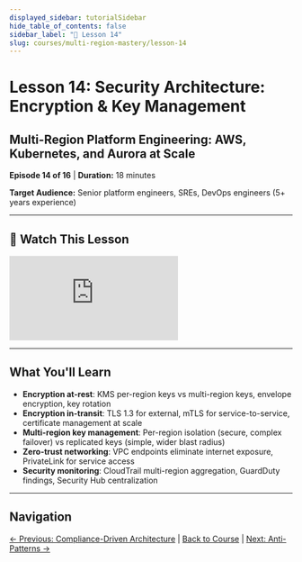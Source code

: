 ```yaml
---
displayed_sidebar: tutorialSidebar
hide_table_of_contents: false
sidebar_label: "📖 Lesson 14"
slug: courses/multi-region-mastery/lesson-14
---
```


# Lesson 14: Security Architecture: Encryption & Key Management

## Multi-Region Platform Engineering: AWS, Kubernetes, and Aurora at Scale

**Episode 14 of 16** | **Duration:** 18 minutes

**Target Audience:** Senior platform engineers, SREs, DevOps engineers (5+ years experience)

---

## 🎥 Watch This Lesson

<div style={{position: 'relative', paddingBottom: '56.25%', height: 0, margin: '1.5rem 0'}}>
  <iframe
    style={{position: 'absolute', top: 0, left: 0, width: '100%', height: '100%'}}
    src="https://www.youtube.com/embed/1rx9VNsPBcA"
    title="Lesson 14: Security Architecture: Encryption & Key Management"
    frameborder="0"
    allow="accelerometer; autoplay; clipboard-write; encrypted-media; gyroscope; picture-in-picture; web-share"
    allowfullscreen>
  </iframe>
</div>

---

## What You'll Learn

- **Encryption at-rest**: KMS per-region keys vs multi-region keys, envelope encryption, key rotation
- **Encryption in-transit**: TLS 1.3 for external, mTLS for service-to-service, certificate management at scale
- **Multi-region key management**: Per-region isolation (secure, complex failover) vs replicated keys (simple, wider blast radius)
- **Zero-trust networking**: VPC endpoints eliminate internet exposure, PrivateLink for service access
- **Security monitoring**: CloudTrail multi-region aggregation, GuardDuty findings, Security Hub centralization

---

## Navigation

[← Previous: Compliance-Driven Architecture](/podcasts/courses/multi-region-mastery/lesson-13) | [Back to Course](/podcasts/courses/multi-region-mastery) | [Next: Anti-Patterns →](/podcasts/courses/multi-region-mastery/lesson-15)
